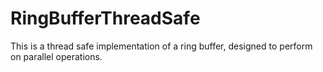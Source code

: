 # RingBufferThreadSafe
This is a thread safe implementation of a ring buffer, designed to perform on parallel operations.
